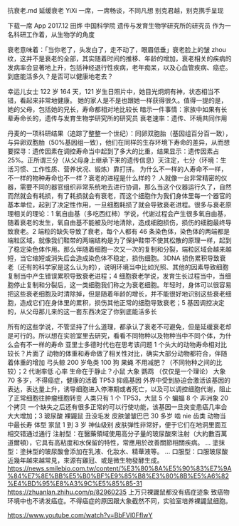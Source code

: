 抗衰老.md 延缓衰老 YiXi 一席，一席畅谈，不同凡想 别克君越，别克携手呈现

下载一席 App 2017.12 田烨 中国科学院 遗传与发育生物学研究所的研究员 作为一名科研工作着，从生物学的角度

衰老意味着：「当你老了，头发白了，走不动了，眼眉低垂」衰老脸上的皱 zhou 纹，这并不是衰老的全部，其实随着时间的推移、年龄的增加，衰老相关的疾病的发病率会显著地上升，包括神经退行性疾病，老年痴呆，以及心血管疾病、癌症。 到底能活多久？是否可以健康地老去？

幸运儿女士 122 岁 164 天，121 岁生日照片中，她目光炯炯有神，状态相当不错，看起来非常地健康。 她的家人是不是也跟她一样获得很久。值得一提的是，她的父母，包括她的兄长，寿命都相对地比较长 暗示一件事情：家族中如果有长辈寿命长的，遗传与发育生物学研究所的研究员
衰老速率：遗传、环境共同作用

丹麦的一项科研结果（追踪了整整一个世纪）：同卵双胞胎（基因组百分百一致），与异卵双胞胎（50%基因组一致），他们在同样的生存环境下寿命的差异，从而想要探寻：遗传因素在调控寿命当中起到了多大的比重，结果显示：遗传因素占 25%。正所谓三分（从父母身上继承下来的遗传信息）天注定，七分（环境：生活习惯、工作性质、营养状况、锻炼）靠打拼。 为什么不一样的人寿命不一样，不一样的物种寿命也不一样？衰老的进程是什么样的？ 人就像一台非常精密的仪器，需要不同的器官组织非常系统地去进行协调，那么当这个仪器运行久了，自然而然就会有耗损，有了耗损就会有衰老，而这个细胞作为我们身体里每一个器官的基本单位，起到了决定性作用，一旦细胞耗损了就会导致衰老进程。很多与衰老原理相关的理论：1 氧自由基（多吃西红柿）学说，代谢过程会产生很多氧自由基，随着衰老的发生，氧自由基不能被及时地清除，造成细胞损伤，损伤的细胞最终导致衰老。2 端粒的缺失导致了衰老，每个人都有 46 条染色体，染色体的两端都是端粒区域，就像我们鞋带的两端结构是为了保护鞋带不使其松散的原理一样，起到了稳定染色体作用。那么伴随着细胞一次又一次的复制和分裂，端粒区域会越来越短，当它缩短或消失后会造成染色体不稳定，损伤细胞。3DNA 损伤累积导致衰老（还有的科学家是这么认为的），说明环境当中比如光照、其他的因素导致细胞复制当中产生错误累积导致衰老进程；4 细胞衰老学说，发育生长过程当中，当细胞停止复制和分裂后，这一类细胞我们称之为衰老细胞。年轻时，身体可以很容易把这些衰老细胞及时清除掉，但是随着年龄的增长，并不能很好地识别这些衰老细胞，造成它们在身体里的累积，损伤其他正常的细胞导致衰老；5 基因调控决定的，从父母那儿来的这一套东西决定了你到底能活多长

所有的这些学说，不管坚持了什么道理，都承认了衰老不可避免，但是延缓衰老却是可行的。所以想在实验室里去研究，看看不同物种以及物种当中不同个体，为什么会有不一样的寿命 亚里士多德时代也在思考该问题 1 个头大的动物寿命相对比较长？片面了 动物的体重和寿命做了相关性对比，确实大部分动物都符合，伴随着体重的增加 弓头鲸 200 岁龟类 100 狗 果蝇 不用减肥？（不同物种之间的比较）；2 代谢率低 心率 生命在于静止？小鼠 大象 鹦鹉 （仅仅是一个理论） 大象 70 多岁，不得癌症，健康的活着 TP53 抑癌基因 外界中受到胁迫会激活该基因的表达，表达量上升，诱导细胞进入停滞期或者死亡，以及可以调控细胞代谢，阻止了正常细胞往肿瘤细胞转变 人类只有 1 个 TP53，大鼠 5 个 蝙蝠 8 个 非洲象 20 个拷贝 一个缺失之后还有很多正常的可以行使功能，该基因一旦突变患癌几率会大大增加；3 玻尿酸 裸鼹鼠 丑没毛发 皮肤皱皱巴巴 30 多岁 啮 nie 齿类 动物当中最长寿 体型 家鼠 1 到 3 岁 神仙级别 皮肤弹性非常好，便于它们在地洞里面互相交错通过通行 注射型：在醫藥領域使用高分子量的玻尿酸來注射（大約數百萬道爾頓），它具有高粘度和水保留的特性，常應用於改善關節相關疾病。 ...
塗抹型：塗抹型的玻尿酸會添加在乳液、化妝水、精華液等。 ...
口服型：口服玻尿酸近幾年越來越常見，來源有雞冠、或是微生物發酵生成。 https://news.smilebio.com.tw/content/%E3%80%8A%E5%90%83%E7%9A%84%E7%8E%BB%E5%B0%BF%E9%85%B8%E3%80%8B%E5%A6%82%E4%BD%95%E8%A3%9C%E5%85%85-31 https://zhuanlan.zhihu.com/p/82960235 上万只裸鼹鼠都没有癌症迹象 致癌物环境中也不诱发癌症。不得癌症的原因跟大象截然不同，实验室培养裸鼹鼠细胞。

https://www.youtube.com/watch?v=BbFVl0FfIwY
